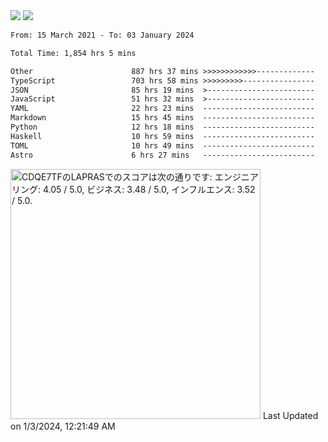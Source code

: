 <div>
  <img src="https://github-readme-stats.vercel.app/api?username=naporin0624&count_private=true&show_icons=true" />
  <img src="https://github-readme-stats.vercel.app/api/top-langs/?username=naporin0624&layout=compact&hide=css" />
  <!--START_SECTION:waka-->

```txt
From: 15 March 2021 - To: 03 January 2024

Total Time: 1,854 hrs 5 mins

Other                      887 hrs 37 mins >>>>>>>>>>>>-------------   47.87 %
TypeScript                 703 hrs 58 mins >>>>>>>>>----------------   37.97 %
JSON                       85 hrs 19 mins  >------------------------   04.60 %
JavaScript                 51 hrs 32 mins  >------------------------   02.78 %
YAML                       22 hrs 23 mins  -------------------------   01.21 %
Markdown                   15 hrs 45 mins  -------------------------   00.85 %
Python                     12 hrs 18 mins  -------------------------   00.66 %
Haskell                    10 hrs 59 mins  -------------------------   00.59 %
TOML                       10 hrs 49 mins  -------------------------   00.58 %
Astro                      6 hrs 27 mins   -------------------------   00.35 %
```

<!--END_SECTION:waka-->
  
  <!--START_SECTION:lapras-card-->
<p ><a href="https://lapras.com/public/CDQE7TF" target="_blank" rel="noopener noreferrer"><img alt="CDQE7TFのLAPRASでのスコアは次の通りです: エンジニアリング: 4.05 / 5.0, ビジネス: 3.48 / 5.0, インフルエンス: 3.52 / 5.0." src="https://lapras-card-generator.vercel.app/api/svg?e=4.05&b=3.48&i=3.52&b1=%23232323&b2=%236d6d6d&i1=%23212121&i2=%23818181&l=ja" width="400" ></a>  
Last Updated on 1/3/2024, 12:21:49 AM</p>
<!--END_SECTION:lapras-card-->
</div>
